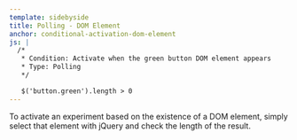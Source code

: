 ```yaml
---
template: sidebyside
title: Polling - DOM Element
anchor: conditional-activation-dom-element
js: |
  /*
   * Condition: Activate when the green button DOM element appears
   * Type: Polling
   */

   $('button.green').length > 0
---
```


To activate an experiment based on the existence of a DOM element, simply select that element with jQuery and check the length of the result.
